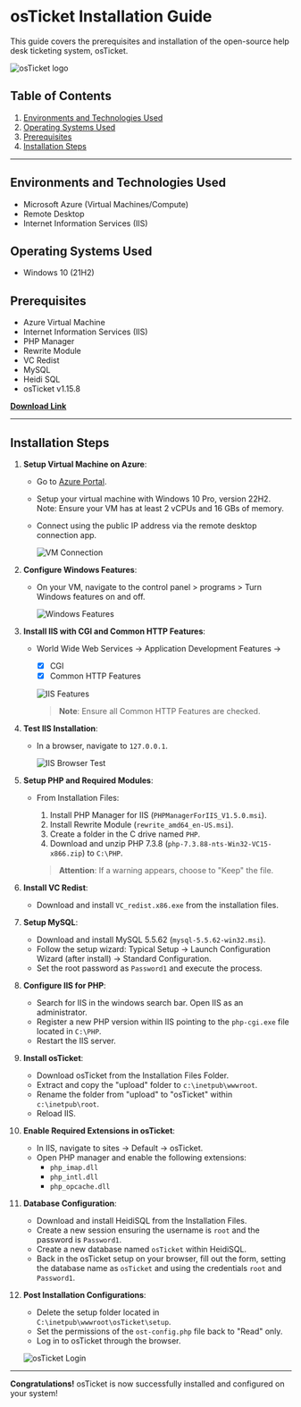 
# osTicket Installation Guide

This guide covers the prerequisites and installation of the open-source help desk ticketing system, osTicket.

![osTicket logo](https://i.imgur.com/Clzj7Xs.png)

## **Table of Contents**
1. [Environments and Technologies Used](#environments-and-technologies-used)
2. [Operating Systems Used](#operating-systems-used)
3. [Prerequisites](#prerequisites)
4. [Installation Steps](#installation-steps)

---

## **Environments and Technologies Used**
- Microsoft Azure (Virtual Machines/Compute)
- Remote Desktop
- Internet Information Services (IIS)

## **Operating Systems Used**
- Windows 10 (21H2)

## **Prerequisites**
- Azure Virtual Machine
- Internet Information Services (IIS)
- PHP Manager
- Rewrite Module
- VC Redist
- MySQL
- Heidi SQL
- osTicket v1.15.8

[**Download Link**](https://drive.google.com/drive/u/0/folders/1APMfNyfNzcxZC6EzdaNfdZsUwxWYChf6)

---

## **Installation Steps**

1. **Setup Virtual Machine on Azure**:
   - Go to [Azure Portal](https://portal.azure.com/).
   - Setup your virtual machine with Windows 10 Pro, version 22H2. Note: Ensure your VM has at least 2 vCPUs and 16 GBs of memory.
   - Connect using the public IP address via the remote desktop connection app.

     ![VM Connection](https://imgur.com/MAhXK2e.png)

2. **Configure Windows Features**:
   - On your VM, navigate to the control panel > programs > Turn Windows features on and off.

     ![Windows Features](https://imgur.com/fGXMpx4.png)

3. **Install IIS with CGI and Common HTTP Features**:
   - World Wide Web Services -> Application Development Features ->
     - [X] CGI
     - [X] Common HTTP Features

     ![IIS Features](https://imgur.com/LQjw9le.png)

     > **Note**: Ensure all Common HTTP Features are checked.

4. **Test IIS Installation**:
   - In a browser, navigate to `127.0.0.1`.

     ![IIS Browser Test](https://imgur.com/eICujoq.png)

5. **Setup PHP and Required Modules**:
   - From Installation Files:
     1. Install PHP Manager for IIS (`PHPManagerForIIS_V1.5.0.msi`).
     2. Install Rewrite Module (`rewrite_amd64_en-US.msi`).
     3. Create a folder in the C drive named `PHP`.
     4. Download and unzip PHP 7.3.8 (`php-7.3.88-nts-Win32-VC15-x866.zip`) to `C:\PHP`.

     > **Attention**: If a warning appears, choose to "Keep" the file.

6. **Install VC Redist**:
   - Download and install `VC_redist.x86.exe` from the installation files.

7. **Setup MySQL**:
   - Download and install MySQL 5.5.62 (`mysql-5.5.62-win32.msi`).
   - Follow the setup wizard: Typical Setup -> Launch Configuration Wizard (after install) -> Standard Configuration.
   - Set the root password as `Password1` and execute the process.

8. **Configure IIS for PHP**:
   - Search for IIS in the windows search bar. Open IIS as an administrator.
   - Register a new PHP version within IIS pointing to the `php-cgi.exe` file located in `C:\PHP`.
   - Restart the IIS server.

9. **Install osTicket**:
   - Download osTicket from the Installation Files Folder.
   - Extract and copy the "upload" folder to `c:\inetpub\wwwroot`.
   - Rename the folder from "upload" to "osTicket" within `c:\inetpub\root`.
   - Reload IIS.

10. **Enable Required Extensions in osTicket**:
    - In IIS, navigate to sites -> Default -> osTicket.
    - Open PHP manager and enable the following extensions:
      - `php_imap.dll`
      - `php_intl.dll`
      - `php_opcache.dll`

11. **Database Configuration**:
    - Download and install HeidiSQL from the Installation Files.
    - Create a new session ensuring the username is `root` and the password is `Password1`.
    - Create a new database named `osTicket` within HeidiSQL.
    - Back in the osTicket setup on your browser, fill out the form, setting the database name as `osTicket` and using the credentials `root` and `Password1`.

12. **Post Installation Configurations**:
    - Delete the setup folder located in `C:\inetpub\wwwroot\osTicket\setup`.
    - Set the permissions of the `ost-config.php` file back to "Read" only.
    - Log in to osTicket through the browser.

     ![osTicket Login](https://imgur.com/uHVdDsx.png)

---

**Congratulations!** osTicket is now successfully installed and configured on your system!
